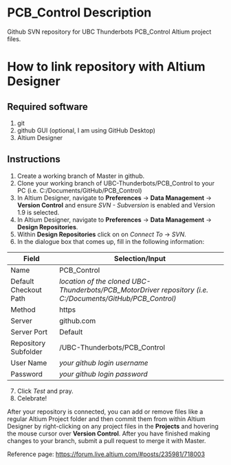 # PCB_Control Description
Github SVN repository for UBC Thunderbots PCB_Control Altium project files. 

# How to link repository with Altium Designer
## Required software
1. git
2. github GUI (optional, I am using GitHub Desktop)
2. Altium Designer

## Instructions
1. Create a working branch of Master in github.
1. Clone your working branch of UBC-Thunderbots/PCB_Control to your PC (i.e. C:/Documents/GitHub/PCB_Control)
2. In Altium Designer, navigate to **Preferences** -> **Data Management** -> **Version Control** and ensure *SVN - Subversion* is enabled and Version 1.9 is selected.
4. In Altium Designer, navigate to **Preferences** -> **Data Management** -> **Design Repositories**.
5. Within **Design Repositories** click on on *Connect To* -> *SVN*.
6. In the dialogue box that comes up, fill in the following information:

Field | Selection/Input
--- | ---
Name | PCB_Control
Default Checkout Path | *location of the cloned UBC-Thunderbots/PCB_MotorDriver repository (i.e. C:/Documents/GitHub/PCB_Control)*
Method | https
Server | github.com
Server Port | Default
Repository Subfolder | /UBC-Thunderbots/PCB_Control
User Name | *your github login username*
Password | *your github login password*

7. Click *Test* and pray.
8. Celebrate!

After your repository is connected, you can add or remove files like a regular Altium Project folder and then commit them from within Altium Designer by right-clicking on any project files in the **Projects** and hovering the mouse cursor over **Version Control**. After you have finished making changes to your branch, submit a pull request to merge it with Master.

Reference page: https://forum.live.altium.com/#posts/235981/718003
